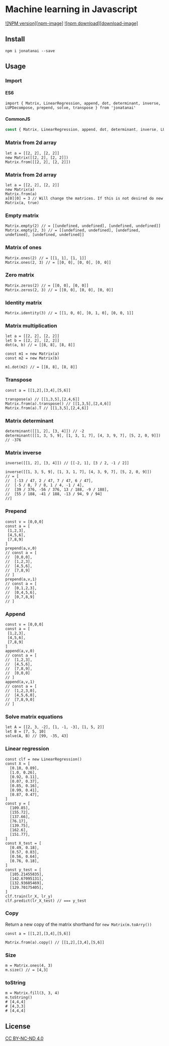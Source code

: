 # Machine learning in Javascript
[![NPM version][npm-image]][npm-url]
[![npm download][download-image]][download-url]

## Install

```
npm i jonatanai --save
```

## Usage

### Import

#### ES6
```ecma script level 6
import { Matrix, LinearRegression, append, dot, determinant, inverse, LUPDecompose, prepend, solve, transpose } from 'jonatanai'
```
#### CommonJS
```javascript
const { Matrix, LinearRegression, append, dot, determinant, inverse, LUPDecompose, prepend, solve, transpose } = require('jonatanai')

```

### Matrix from 2d array

```
let a = [[2, 2], [2, 2]]
new Matrix([[2, 2], [2, 2]])
Matrix.from([[2, 2], [2, 2]])
```

### Matrix from 2d array

```
let a = [[2, 2], [2, 2]]
new Matrix(a)
Matrix.from(a)
a[0][0] = 3 // Will change the matrices. If this is not desired do new Matrix(a, true)
```

### Empty matrix

```
Matrix.empty(2) // = [[undefined, undefined], [undefined, undefined]]
Matrix.empty(2, 3) // = [[undefined, undefined], [undefined, undefined], [undefined, undefined]]
```

### Matrix of ones

```
Matrix.ones(2) // = [[1, 1], [1, 1]]
Matrix.ones(2, 3) // = [[0, 0], [0, 0], [0, 0]]
```


### Zero matrix

```
Matrix.zeros(2) // = [[0, 0], [0, 0]]
Matrix.zeros(2, 3) // = [[0, 0], [0, 0], [0, 0]]
```

### Identity matrix

```
Matrix.identity(3) // = [[1, 0, 0], [0, 1, 0], [0, 0, 1]]
```

### Matrix multiplication
```
let a = [[2, 2], [2, 2]]
let b = [[2, 2], [2, 2]]
dot(a, b) // = [[8, 8], [8, 8]]

const m1 = new Matrix(a)
const m2 = new Matrix(b)

m1.dot(m2) // = [[8, 8], [8, 8]]

```
### Transpose

```
const a = [[1,2],[3,4],[5,6]]

transpose(a) // [[1,3,5],[2,4,6]]
Matrix.from(a).transpose() // [[1,3,5],[2,4,6]]
Matrix.from(a).T // [[1,3,5],[2,4,6]]
```

### Matrix determinant

```
determinant([[1, 2], [3, 4]]) // -2
determinant([[1, 3, 5, 9], [1, 3, 1, 7], [4, 3, 9, 7], [5, 2, 0, 9]]) // -376
```

### Matrix inverse

```
inverse([[1, 2], [3, 4]]) // [[-2, 1], [3 / 2, -1 / 2]]

inverse([[1, 3, 5, 9], [1, 3, 1, 7], [4, 3, 9, 7], [5, 2, 0, 9]])
// = [
//  [-13 / 47, 2 / 47, 7 / 47, 6 / 47],
//  [-5 / 8, 7 / 8, 1 / 4, -1 / 4],
//  [39 / 376, -56 / 376, 13 / 188, -9 / 188],
//  [55 / 188, -41 / 188, -13 / 94, 9 / 94]
//]
```

### Prepend

```
const v = [0,0,0]
const a = [
 [1,2,3],
 [4,5,6],
 [7,8,9]
]
prepend(a,v,0)
// const a = [
//  [0,0,0],
//  [1,2,3],
//  [4,5,6],
//  [7,8,9]
// ]
prepend(a,v,1)
// const a = [
//  [0,1,2,3],
//  [0,4,5,6],
//  [0,7,8,9]
// ]
```

### Append

```
const v = [0,0,0]
const a = [
 [1,2,3],
 [4,5,6],
 [7,8,9]
]
append(a,v,0)
// const a = [
//  [1,2,3],
//  [4,5,6],
//  [7,8,9],
//  [0,0,0]
// ]
append(a,v,1)
// const a = [
//  [1,2,3,0],
//  [4,5,6,0],
//  [7,8,9,0]
// ]
```

### Solve matrix equations

```
let A = [[2, 3, -2], [1, -1, -3], [1, 5, 2]]
let B = [7, 5, 10]
solve(A, B) // [99, -35, 43]
```

### Linear regression

```
const clf = new LinearRegression()
const X = [
  [0.18, 0.89],
  [1.0, 0.26],
  [0.92, 0.11],
  [0.07, 0.37],
  [0.85, 0.16],
  [0.99, 0.41],
  [0.87, 0.47],
]
const y = [
  [109.85],
  [155.72],
  [137.66],
  [76.17],
  [139.75],
  [162.6],
  [151.77],
]
const X_test = [
  [0.49, 0.18],
  [0.57, 0.83],
  [0.56, 0.64],
  [0.76, 0.18],
]
const y_test = [
  [105.21455835],
  [142.67095131],
  [132.93605469],
  [129.70175405],
]
clf.train(lr_X, lr_y)
clf.predict(lr_X_test) // === y_test
```

### Copy

Return a new copy of the matrix shorthand for `new Matrix(m.toArry())`

```
const a = [[1,2],[3,4],[5,6]]

Matrix.from(a).copy() // [[1,2],[3,4],[5,6]]
```

### Size

```
m = Matrix.ones(4, 3)
m.size() // = [4,3]
```

### toString

```
m = Matrix.fill(3, 3, 4)
m.toString()
# [4,4,4]
# [4,3,3]
# [4,4,4]
```
## License

[CC BY-NC-ND 4.0](./LICENSE)

[npm-url]: https://www.npmjs.com/package/jonatanai
[download-url]: https://www.npmjs.com/package/jonatanai
